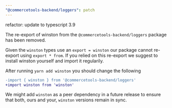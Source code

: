 ```yaml
---
"@commercetools-backend/loggers": patch
---
```


refactor: update to typescript 3.9

The re-export of winston from the `@commercetools-backend/loggers` package has been removed. 

Given the `winston` types use an `export = winston` our package cannot re-export using `export * from`. If you relied on this re-export we suggest to install winston yourself and import it regularily.

After running `yarn add winston` you should change the following

```diff
-import { winston } from '@commercetools-backend/loggers'
+import winston from 'winston'
```

We might add `winston` as a peer dependency in a future release to ensure that both, ours and your, `winston` versions remain in sync.
